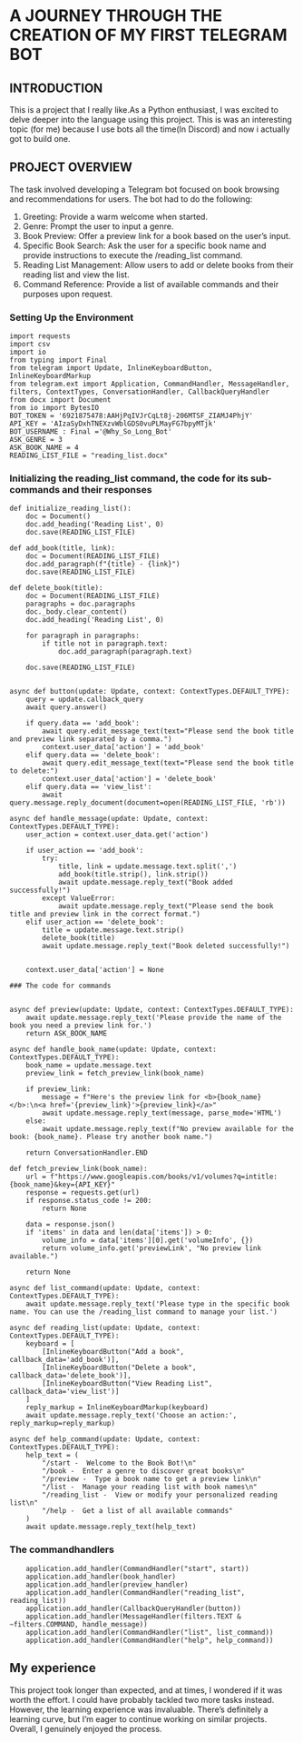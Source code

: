 # A JOURNEY THROUGH THE CREATION OF MY FIRST TELEGRAM BOT 
## INTRODUCTION
 This is a project that I really like.As a Python enthusiast, I was excited to delve 
 deeper into the language using this project.
 This is was an interesting topic (for me) because I use bots all the time(In Discord) 
 and now i actually got to build one.
## PROJECT OVERVIEW
The task involved developing a Telegram bot focused on book browsing and 
recommendations for users. The bot had to do the following:

  1. Greeting: Provide a warm welcome when started.
  2. Genre: Prompt the user to input a genre.
  3. Book Preview: Offer a preview link for a book based on the user’s input.
  4. Specific Book Search: Ask the user for a specific book name and provide instructions to execute the /reading_list command.
  5. Reading List Management: Allow users to add or delete books from their reading list and view the list.
  6. Command Reference: Provide a list of available commands and their purposes upon request.

### Setting Up the Environment   
```
import requests
import csv
import io
from typing import Final
from telegram import Update, InlineKeyboardButton, InlineKeyboardMarkup
from telegram.ext import Application, CommandHandler, MessageHandler, filters, ContextTypes, ConversationHandler, CallbackQueryHandler
from docx import Document
from io import BytesIO
BOT_TOKEN = '6921875478:AAHjPqIVJrCqLt8j-206MTSF_ZIAMJ4PhjY'
API_KEY = 'AIzaSyDxhTNEXzvWblGDS0vuPLMayFG7bpyMTjk'
BOT_USERNAME : Final ='@Why_So_Long_Bot'
ASK_GENRE = 3
ASK_BOOK_NAME = 4
READING_LIST_FILE = "reading_list.docx"
```
### Initializing the reading_list command, the code for its sub-commands and their responses

```
def initialize_reading_list():
    doc = Document()
    doc.add_heading('Reading List', 0)
    doc.save(READING_LIST_FILE)

def add_book(title, link):
    doc = Document(READING_LIST_FILE)
    doc.add_paragraph(f"{title} - {link}")
    doc.save(READING_LIST_FILE)

def delete_book(title):
    doc = Document(READING_LIST_FILE)
    paragraphs = doc.paragraphs
    doc._body.clear_content()
    doc.add_heading('Reading List', 0)

    for paragraph in paragraphs:
        if title not in paragraph.text:
            doc.add_paragraph(paragraph.text)
    
    doc.save(READING_LIST_FILE)


async def button(update: Update, context: ContextTypes.DEFAULT_TYPE):
    query = update.callback_query
    await query.answer()

    if query.data == 'add_book':
        await query.edit_message_text(text="Please send the book title and preview link separated by a comma.")
        context.user_data['action'] = 'add_book'
    elif query.data == 'delete_book':
        await query.edit_message_text(text="Please send the book title to delete:")
        context.user_data['action'] = 'delete_book'
    elif query.data == 'view_list':
        await query.message.reply_document(document=open(READING_LIST_FILE, 'rb'))
      
async def handle_message(update: Update, context: ContextTypes.DEFAULT_TYPE):
    user_action = context.user_data.get('action')

    if user_action == 'add_book':
        try:
            title, link = update.message.text.split(',')
            add_book(title.strip(), link.strip())
            await update.message.reply_text("Book added successfully!")
        except ValueError:
            await update.message.reply_text("Please send the book title and preview link in the correct format.")
    elif user_action == 'delete_book':
        title = update.message.text.strip()
        delete_book(title)
        await update.message.reply_text("Book deleted successfully!")

    
    context.user_data['action'] = None

### The code for commands 


async def preview(update: Update, context: ContextTypes.DEFAULT_TYPE):
    await update.message.reply_text('Please provide the name of the book you need a preview link for.')
    return ASK_BOOK_NAME

async def handle_book_name(update: Update, context: ContextTypes.DEFAULT_TYPE):
    book_name = update.message.text
    preview_link = fetch_preview_link(book_name)
    
    if preview_link:
        message = f"Here's the preview link for <b>{book_name}</b>:\n<a href='{preview_link}'>{preview_link}</a>"
        await update.message.reply_text(message, parse_mode='HTML')
    else:
        await update.message.reply_text(f"No preview available for the book: {book_name}. Please try another book name.")
    
    return ConversationHandler.END

def fetch_preview_link(book_name):
    url = f"https://www.googleapis.com/books/v1/volumes?q=intitle:{book_name}&key={API_KEY}"
    response = requests.get(url)
    if response.status_code != 200:
        return None
    
    data = response.json()
    if 'items' in data and len(data['items']) > 0:
        volume_info = data['items'][0].get('volumeInfo', {})
        return volume_info.get('previewLink', "No preview link available.")
    
    return None

async def list_command(update: Update, context: ContextTypes.DEFAULT_TYPE):
    await update.message.reply_text('Please type in the specific book name. You can use the /reading_list command to manage your list.')

async def reading_list(update: Update, context: ContextTypes.DEFAULT_TYPE):
    keyboard = [
        [InlineKeyboardButton("Add a book", callback_data='add_book')],
        [InlineKeyboardButton("Delete a book", callback_data='delete_book')],
        [InlineKeyboardButton("View Reading List", callback_data='view_list')]
    ]
    reply_markup = InlineKeyboardMarkup(keyboard)
    await update.message.reply_text('Choose an action:', reply_markup=reply_markup)

async def help_command(update: Update, context: ContextTypes.DEFAULT_TYPE):
    help_text = (
        "/start -  Welcome to the Book Bot!\n"
        "/book -  Enter a genre to discover great books\n"
        "/preview -  Type a book name to get a preview link\n"
        "/list -  Manage your reading list with book names\n"
        "/reading_list -  View or modify your personalized reading list\n"
        "/help -  Get a list of all available commands"
    )
    await update.message.reply_text(help_text)
```

### The commandhandlers
```
    application.add_handler(CommandHandler("start", start))
    application.add_handler(book_handler)
    application.add_handler(preview_handler)
    application.add_handler(CommandHandler("reading_list", reading_list))
    application.add_handler(CallbackQueryHandler(button))
    application.add_handler(MessageHandler(filters.TEXT & ~filters.COMMAND, handle_message))
    application.add_handler(CommandHandler("list", list_command))
    application.add_handler(CommandHandler("help", help_command))
```

## My  experience
This project took longer than expected, and at times, I wondered if it was worth the effort.
I could have probably tackled two more tasks instead. However, the learning experience 
was invaluable. There’s definitely a learning curve, but I’m eager to continue working on similar projects.
Overall, I genuinely enjoyed the process.
